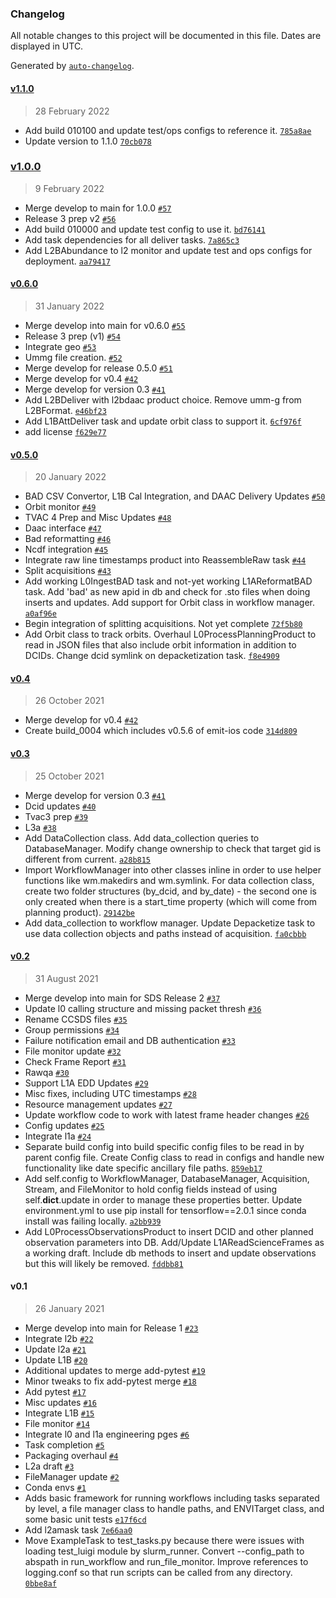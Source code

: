 ### Changelog

All notable changes to this project will be documented in this file. Dates are displayed in UTC.

Generated by [`auto-changelog`](https://github.com/CookPete/auto-changelog).

#### [v1.1.0](https://github.jpl.nasa.gov/emit-sds/emit-main/compare/v1.0.0...v1.1.0)

> 28 February 2022

- Add build 010100 and update test/ops configs to reference it. [`785a8ae`](https://github.jpl.nasa.gov/emit-sds/emit-main/commit/785a8ae264e0e908da2bdf8dbfa6eb944bc9496e)
- Update version to 1.1.0 [`70cb078`](https://github.jpl.nasa.gov/emit-sds/emit-main/commit/70cb078e2c116c1fbfd0b294a2daae6f350431ad)

### [v1.0.0](https://github.jpl.nasa.gov/emit-sds/emit-main/compare/v0.6.0...v1.0.0)

> 9 February 2022

- Merge develop to main for 1.0.0 [`#57`](https://github.jpl.nasa.gov/emit-sds/emit-main/pull/57)
- Release 3 prep v2 [`#56`](https://github.jpl.nasa.gov/emit-sds/emit-main/pull/56)
- Add build 010000 and update test config to use it. [`bd76141`](https://github.jpl.nasa.gov/emit-sds/emit-main/commit/bd76141ce8f51d92ae14b8b5272cca5371745b09)
- Add task dependencies for all deliver tasks. [`7a865c3`](https://github.jpl.nasa.gov/emit-sds/emit-main/commit/7a865c382e754eb1b3e0f79f1816119ab19a90eb)
- Add L2BAbundance to l2 monitor and update test and ops configs for deployment. [`aa79417`](https://github.jpl.nasa.gov/emit-sds/emit-main/commit/aa794170efbdd157d5b897c0598d2ce255d55283)

#### [v0.6.0](https://github.jpl.nasa.gov/emit-sds/emit-main/compare/v0.5.0...v0.6.0)

> 31 January 2022

- Merge develop into main for v0.6.0 [`#55`](https://github.jpl.nasa.gov/emit-sds/emit-main/pull/55)
- Release 3 prep (v1) [`#54`](https://github.jpl.nasa.gov/emit-sds/emit-main/pull/54)
- Integrate geo [`#53`](https://github.jpl.nasa.gov/emit-sds/emit-main/pull/53)
- Ummg file creation. [`#52`](https://github.jpl.nasa.gov/emit-sds/emit-main/pull/52)
- Merge develop for release 0.5.0 [`#51`](https://github.jpl.nasa.gov/emit-sds/emit-main/pull/51)
- Merge develop for v0.4 [`#42`](https://github.jpl.nasa.gov/emit-sds/emit-main/pull/42)
- Merge develop for version 0.3 [`#41`](https://github.jpl.nasa.gov/emit-sds/emit-main/pull/41)
- Add L2BDeliver with l2bdaac product choice. Remove umm-g from L2BFormat. [`e46bf23`](https://github.jpl.nasa.gov/emit-sds/emit-main/commit/e46bf2364cbafc396403b94322acc3b1d4b2dd71)
- Add L1BAttDeliver task and update orbit class to support it. [`6cf976f`](https://github.jpl.nasa.gov/emit-sds/emit-main/commit/6cf976ff87088100e1638629ff41c4daf36486ad)
- add license [`f629e77`](https://github.jpl.nasa.gov/emit-sds/emit-main/commit/f629e777cd775a69d13c436b3104365d65c0e45b)

#### [v0.5.0](https://github.jpl.nasa.gov/emit-sds/emit-main/compare/v0.4...v0.5.0)

> 20 January 2022

- BAD CSV Convertor, L1B Cal Integration, and DAAC Delivery Updates [`#50`](https://github.jpl.nasa.gov/emit-sds/emit-main/pull/50)
- Orbit monitor [`#49`](https://github.jpl.nasa.gov/emit-sds/emit-main/pull/49)
- TVAC 4 Prep and Misc Updates [`#48`](https://github.jpl.nasa.gov/emit-sds/emit-main/pull/48)
- Daac interface [`#47`](https://github.jpl.nasa.gov/emit-sds/emit-main/pull/47)
- Bad reformatting [`#46`](https://github.jpl.nasa.gov/emit-sds/emit-main/pull/46)
- Ncdf integration [`#45`](https://github.jpl.nasa.gov/emit-sds/emit-main/pull/45)
- Integrate raw line timestamps product into ReassembleRaw task [`#44`](https://github.jpl.nasa.gov/emit-sds/emit-main/pull/44)
- Split acquisitions [`#43`](https://github.jpl.nasa.gov/emit-sds/emit-main/pull/43)
- Add working L0IngestBAD task and not-yet working L1AReformatBAD task. Add 'bad' as new apid in db and check for .sto files when doing inserts and updates. Add support for Orbit class in workflow manager. [`a0af96e`](https://github.jpl.nasa.gov/emit-sds/emit-main/commit/a0af96ee87cd5e70bee922ceef71d91bb86fb590)
- Begin integration of splitting acquisitions. Not yet complete [`72f5b80`](https://github.jpl.nasa.gov/emit-sds/emit-main/commit/72f5b802bdf87dfe8e1404b61f51d2396a607d2b)
- Add Orbit class to track orbits. Overhaul L0ProcessPlanningProduct to read in JSON files that also include orbit information in addition to DCIDs. Change dcid symlink on depacketization task. [`f8e4909`](https://github.jpl.nasa.gov/emit-sds/emit-main/commit/f8e49097ec71887baf293d943c8b007cf06a8a27)

#### [v0.4](https://github.jpl.nasa.gov/emit-sds/emit-main/compare/v0.3...v0.4)

> 26 October 2021

- Merge develop for v0.4 [`#42`](https://github.jpl.nasa.gov/emit-sds/emit-main/pull/42)
- Create build_0004 which includes v0.5.6 of emit-ios code [`314d809`](https://github.jpl.nasa.gov/emit-sds/emit-main/commit/314d8091b3aed58ebedd06a3f7514cfc3c878cfd)

#### [v0.3](https://github.jpl.nasa.gov/emit-sds/emit-main/compare/v0.2...v0.3)

> 25 October 2021

- Merge develop for version 0.3 [`#41`](https://github.jpl.nasa.gov/emit-sds/emit-main/pull/41)
- Dcid updates [`#40`](https://github.jpl.nasa.gov/emit-sds/emit-main/pull/40)
- Tvac3 prep [`#39`](https://github.jpl.nasa.gov/emit-sds/emit-main/pull/39)
- L3a [`#38`](https://github.jpl.nasa.gov/emit-sds/emit-main/pull/38)
- Add DataCollection class. Add data_collection queries to DatabaseManager. Modify change ownership to check that target gid is different from current. [`a28b815`](https://github.jpl.nasa.gov/emit-sds/emit-main/commit/a28b81533d0aa293a7db6412d42bdb15da626eb9)
- Import WorkflowManager into other classes inline in order to use helper functions like wm.makedirs and wm.symlink. For data collection class, create two folder structures (by_dcid, and by_date) - the second one is only created when there is a start_time property (which will come from planning product). [`29142be`](https://github.jpl.nasa.gov/emit-sds/emit-main/commit/29142beeec8c8680291d878ac63fe31772de17d4)
- Add data_collection to workflow manager. Update Depacketize task to use data collection objects and paths instead of acquisition. [`fa0cbbb`](https://github.jpl.nasa.gov/emit-sds/emit-main/commit/fa0cbbb8f779425ff5478310c16f80e1226c9797)

#### [v0.2](https://github.jpl.nasa.gov/emit-sds/emit-main/compare/v0.1...v0.2)

> 31 August 2021

- Merge develop into main for SDS Release 2 [`#37`](https://github.jpl.nasa.gov/emit-sds/emit-main/pull/37)
- Update l0 calling structure and missing packet thresh [`#36`](https://github.jpl.nasa.gov/emit-sds/emit-main/pull/36)
- Rename CCSDS files [`#35`](https://github.jpl.nasa.gov/emit-sds/emit-main/pull/35)
- Group permissions [`#34`](https://github.jpl.nasa.gov/emit-sds/emit-main/pull/34)
- Failure notification email and DB authentication [`#33`](https://github.jpl.nasa.gov/emit-sds/emit-main/pull/33)
- File monitor update [`#32`](https://github.jpl.nasa.gov/emit-sds/emit-main/pull/32)
- Check Frame Report [`#31`](https://github.jpl.nasa.gov/emit-sds/emit-main/pull/31)
- Rawqa  [`#30`](https://github.jpl.nasa.gov/emit-sds/emit-main/pull/30)
- Support L1A EDD Updates [`#29`](https://github.jpl.nasa.gov/emit-sds/emit-main/pull/29)
- Misc fixes, including UTC timestamps [`#28`](https://github.jpl.nasa.gov/emit-sds/emit-main/pull/28)
- Resource management updates [`#27`](https://github.jpl.nasa.gov/emit-sds/emit-main/pull/27)
- Update workflow code to work with latest frame header changes [`#26`](https://github.jpl.nasa.gov/emit-sds/emit-main/pull/26)
- Config updates [`#25`](https://github.jpl.nasa.gov/emit-sds/emit-main/pull/25)
- Integrate l1a [`#24`](https://github.jpl.nasa.gov/emit-sds/emit-main/pull/24)
- Separate build config into build specific config files to be read in by parent config file. Create Config class to read in configs and handle new functionality like date specific ancillary file paths. [`859eb17`](https://github.jpl.nasa.gov/emit-sds/emit-main/commit/859eb177c7d98b520e3d0e04f85241ecbf19de4e)
- Add self.config to WorkflowManager, DatabaseManager, Acquisition, Stream, and FileMonitor to hold config fields instead of using self.__dict__.update in order to manage these properties better. Update environment.yml to use pip install for tensorflow==2.0.1 since conda install was failing locally. [`a2bb939`](https://github.jpl.nasa.gov/emit-sds/emit-main/commit/a2bb93903122a9a9c7db948d929cac29ac7f74ff)
- Add L0ProcessObservationsProduct to insert DCID and other planned observation parameters into DB. Add/Update L1AReadScienceFrames as a working draft.  Include db methods to insert and update observations but this will likely be removed. [`fddbb81`](https://github.jpl.nasa.gov/emit-sds/emit-main/commit/fddbb81f64a8b1a9bea8ba8eaff0edbd1903a6c7)

#### v0.1

> 26 January 2021

- Merge develop into main for Release 1 [`#23`](https://github.jpl.nasa.gov/emit-sds/emit-main/pull/23)
- Integrate l2b [`#22`](https://github.jpl.nasa.gov/emit-sds/emit-main/pull/22)
- Update l2a [`#21`](https://github.jpl.nasa.gov/emit-sds/emit-main/pull/21)
- Update L1B [`#20`](https://github.jpl.nasa.gov/emit-sds/emit-main/pull/20)
- Additional updates to merge add-pytest [`#19`](https://github.jpl.nasa.gov/emit-sds/emit-main/pull/19)
- Minor tweaks to fix add-pytest merge [`#18`](https://github.jpl.nasa.gov/emit-sds/emit-main/pull/18)
- Add pytest [`#17`](https://github.jpl.nasa.gov/emit-sds/emit-main/pull/17)
- Misc updates [`#16`](https://github.jpl.nasa.gov/emit-sds/emit-main/pull/16)
- Integrate L1B [`#15`](https://github.jpl.nasa.gov/emit-sds/emit-main/pull/15)
- File monitor [`#14`](https://github.jpl.nasa.gov/emit-sds/emit-main/pull/14)
- Integrate l0 and l1a engineering pges [`#6`](https://github.jpl.nasa.gov/emit-sds/emit-main/pull/6)
- Task completion [`#5`](https://github.jpl.nasa.gov/emit-sds/emit-main/pull/5)
- Packaging overhaul [`#4`](https://github.jpl.nasa.gov/emit-sds/emit-main/pull/4)
- L2a draft [`#3`](https://github.jpl.nasa.gov/emit-sds/emit-main/pull/3)
- FileManager update [`#2`](https://github.jpl.nasa.gov/emit-sds/emit-main/pull/2)
- Conda envs [`#1`](https://github.jpl.nasa.gov/emit-sds/emit-main/pull/1)
- Adds basic framework for running workflows including tasks separated by level, a file manager class to handle paths, and ENVITarget class, and some basic unit tests [`e17f6cd`](https://github.jpl.nasa.gov/emit-sds/emit-main/commit/e17f6cd5b48c5611de902f1c57bf7e069472d6cd)
- Add l2amask task [`7e66aa0`](https://github.jpl.nasa.gov/emit-sds/emit-main/commit/7e66aa0e66935999672a10b7770d1dec750cd910)
- Move ExampleTask to test_tasks.py because there were issues with loading test_luigi module by slurm_runner. Convert --config_path to abspath in run_workflow and run_file_monitor. Improve references to logging.conf so that run scripts can be called from any directory. [`0bbe8af`](https://github.jpl.nasa.gov/emit-sds/emit-main/commit/0bbe8af54b1b2ed8ce69ac97040e41ced5d27dcb)
